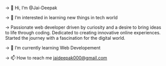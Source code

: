 -> 👋 Hi, I’m @Jai-Deepak

-> 👀 I’m interested in learning new things in tech world

-> Passionate web developer driven by
  curiosity and a desire to bring ideas to life
  through coding. Dedicated to creating
  innovative online experiences. Started the
  journey with a fascination for the digital
  world.
	
-> 🌱 I’m currently learning Web Developement

-> 📫 How to reach me jaideepak000@gmail.com

<!---
Jai-Deepak/Jai-Deepak is a ✨ special ✨ repository because its `README.md` (this file) appears on your GitHub profile.
You can click the Preview link to take a look at your changes.
--->

